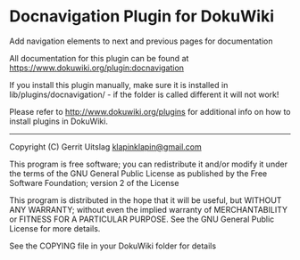 
Docnavigation Plugin for DokuWiki
=================================

Add navigation elements to next and previous pages for documentation

All documentation for this plugin can be found at
https://www.dokuwiki.org/plugin:docnavigation

If you install this plugin manually, make sure it is installed in
lib/plugins/docnavigation/ - if the folder is called different it
will not work!

Please refer to http://www.dokuwiki.org/plugins for additional info
on how to install plugins in DokuWiki.

----
Copyright (C) Gerrit Uitslag <klapinklapin@gmail.com>

This program is free software; you can redistribute it and/or modify
it under the terms of the GNU General Public License as published by
the Free Software Foundation; version 2 of the License

This program is distributed in the hope that it will be useful,
but WITHOUT ANY WARRANTY; without even the implied warranty of
MERCHANTABILITY or FITNESS FOR A PARTICULAR PURPOSE.  See the
GNU General Public License for more details.

See the COPYING file in your DokuWiki folder for details
